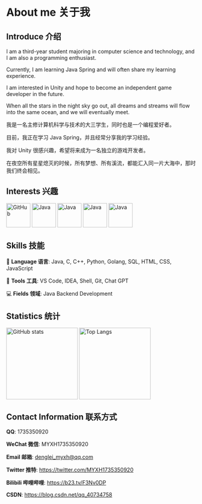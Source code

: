 <!--
**MYXHcode/MYXHcode** is a ✨ _special_ ✨ repository because its `README.md` (this file) appears on your GitHub profile.

Here are some ideas to get you started:

- 🔭 I’m currently working on ...
- 🌱 I’m currently learning ...
- 👯 I’m looking to collaborate on ...
- 🤔 I’m looking for help with ...
- 💬 Ask me about ...
- 📫 How to reach me: ...
- 😄 Pronouns: ...
- ⚡ Fun fact: ...
-->

# About me 关于我

## Introduce 介绍

I am a third-year student majoring in computer science and technology, and I am also a programming enthusiast.

Currently, I am learning Java Spring and will often share my learning experience.

I am interested in Unity and hope to become an independent game developer in the future.

When all the stars in the night sky go out, all dreams and streams will flow into the same ocean, and we will eventually meet.

我是一名主修计算机科学与技术的大三学生，同时也是一个编程爱好者。

目前，我正在学习 Java Spring，并且经常分享我的学习经验。

我对 Unity 很感兴趣，希望将来成为一名独立的游戏开发者。

在夜空所有星星熄灭的时候，所有梦想、所有溪流，都能汇入同一片大海中，那时我们终会相见。

## Interests 兴趣

<p align="left">
    <img src="https://img-blog.csdnimg.cn/a5b9d3773be94b2bb95026d34c393e98.png" alt="GitHub" height="64px">
    <img src="https://img-blog.csdnimg.cn/a69dcbb642284f02bcc86e3a9f0ea166.png" alt="Java" height="64px">
    <img src="https://img-blog.csdnimg.cn/c3a27f96c4094f9f970827aa286767e0.png" alt="Java" height="64px">
    <img src="https://img-blog.csdnimg.cn/48cdf5a66099488591a84e98a34a368b.png" alt="Java" height="64px">
    <img src="https://img-blog.csdnimg.cn/a2310fd002a74826bbddd1cf043445c6.png" alt="Java" height="64px">
</p>

## Skills 技能

🤖 **Language 语言**: Java, C, C++, Python, Golang, SQL, HTML, CSS, JavaScript

🔨 **Tools 工具**: VS Code, IDEA, Shell, Git, Chat GPT

💻 **Fields 领域**: Java Backend Development

## Statistics 统计　

<p align="left">
    <img height="190px" src="https://github-readme-stats.vercel.app/api?username=MYXHcode&count_private=true&theme=dark&show_icons=true&line_height=24" alt="GitHub stats" align = "center"/>
    <img height="190px" src="https://github-readme-stats.vercel.app/api/top-langs/?username=MYXHcode&theme=dark&layout=donut" alt="Top Langs" align = "center"/>
</p>

## Contact Information 联系方式

**QQ**: 1735350920

**WeChat 微信**: MYXH1735350920

**Email 邮箱**: denglei_myxh@qq.com

**Twitter 推特**: https://twitter.com/MYXH1735350920

**Bilibili 哔哩哔哩**: https://b23.tv/F3Nv0DP

**CSDN**: https://blog.csdn.net/qq_40734758

